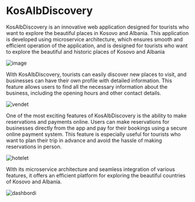 # KosAlbDiscovery
 
KosAlbDiscovery is an innovative web application designed for tourists who want to explore the beautiful places in Kosovo and Albania. This application is developed using microservice architecture, which ensures smooth and efficient operation of the application, and is designed for tourists who want to explore the beautiful and historic places of Kosovo and Albania

![image](https://user-images.githubusercontent.com/65460301/230691517-6a44e4c4-d4ae-4fde-b331-76fd7aad7166.png)





With KosAlbDiscovery, tourists can easily discover new places to visit, and businesses can have their own profile with detailed information. This feature allows users to find all the necessary information about the business, including the opening hours and other contact details.

![vendet](https://user-images.githubusercontent.com/65460301/230691592-e6612b7b-792f-4ad6-a379-f93becc2f504.png)

One of the most exciting features of KosAlbDiscovery is the ability to make reservations and payments online. Users can make reservations for businesses directly from the app and pay for their bookings using a secure online payment system. This feature is especially useful for tourists who want to plan their trip in advance and avoid the hassle of making reservations in person.

![hotelet](https://user-images.githubusercontent.com/65460301/230691550-0e34a291-78d8-4331-a0ad-884b08c00c4f.png)


With its microservice architecture and seamless integration of various features, it offers an efficient platform for exploring the beautiful countries of Kosovo and Albania.


![dashbordi](https://user-images.githubusercontent.com/65460301/230691643-6dcf7713-c758-4397-a3a5-a1f42a53dbbf.png)
